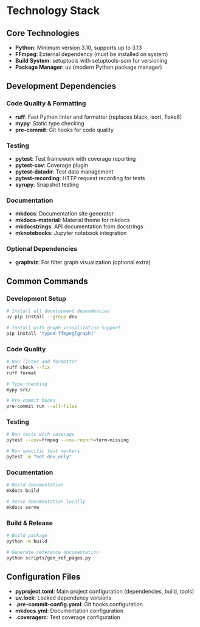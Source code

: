 # Technology Stack

## Core Technologies

- **Python**: Minimum version 3.10, supports up to 3.13
- **FFmpeg**: External dependency (must be installed on system)
- **Build System**: setuptools with setuptools-scm for versioning
- **Package Manager**: uv (modern Python package manager)

## Development Dependencies

### Code Quality & Formatting
- **ruff**: Fast Python linter and formatter (replaces black, isort, flake8)
- **mypy**: Static type checking
- **pre-commit**: Git hooks for code quality

### Testing
- **pytest**: Test framework with coverage reporting
- **pytest-cov**: Coverage plugin
- **pytest-datadir**: Test data management
- **pytest-recording**: HTTP request recording for tests
- **syrupy**: Snapshot testing

### Documentation
- **mkdocs**: Documentation site generator
- **mkdocs-material**: Material theme for mkdocs
- **mkdocstrings**: API documentation from docstrings
- **mknotebooks**: Jupyter notebook integration

### Optional Dependencies
- **graphviz**: For filter graph visualization (optional extra)

## Common Commands

### Development Setup
```bash
# Install all development dependencies
uv pip install --group dev

# Install with graph visualization support
pip install 'typed-ffmpeg[graph]'
```

### Code Quality
```bash
# Run linter and formatter
ruff check --fix
ruff format

# Type checking
mypy src/

# Pre-commit hooks
pre-commit run --all-files
```

### Testing
```bash
# Run tests with coverage
pytest --cov=ffmpeg --cov-report=term-missing

# Run specific test markers
pytest -m "not dev_only"
```

### Documentation
```bash
# Build documentation
mkdocs build

# Serve documentation locally
mkdocs serve
```

### Build & Release
```bash
# Build package
python -m build

# Generate reference documentation
python scripts/gen_ref_pages.py
```

## Configuration Files

- **pyproject.toml**: Main project configuration (dependencies, build, tools)
- **uv.lock**: Locked dependency versions
- **.pre-commit-config.yaml**: Git hooks configuration
- **mkdocs.yml**: Documentation configuration
- **.coveragerc**: Test coverage configuration